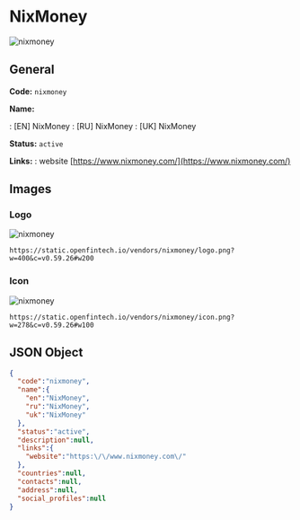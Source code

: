 
# NixMoney 
![nixmoney](https://static.openfintech.io/vendors/nixmoney/logo.png?w=400&c=v0.59.26#w200)  

## General 
 
**Code:** `nixmoney` 
 
**Name:** 
 
:	[EN] NixMoney 
:	[RU] NixMoney 
:	[UK] NixMoney 
 
**Status:** `active` 
 
**Links:** 
: website [https://www.nixmoney.com/](https://www.nixmoney.com/) 
 

## Images 

### Logo 
 
![nixmoney](https://static.openfintech.io/vendors/nixmoney/logo.png?w=400&c=v0.59.26#w200)  

```
https://static.openfintech.io/vendors/nixmoney/logo.png?w=400&c=v0.59.26#w200
```  

### Icon 
 
![nixmoney](https://static.openfintech.io/vendors/nixmoney/icon.png?w=278&c=v0.59.26#w100)  

```
https://static.openfintech.io/vendors/nixmoney/icon.png?w=278&c=v0.59.26#w100
```  

## JSON Object 

```json
{
  "code":"nixmoney",
  "name":{
    "en":"NixMoney",
    "ru":"NixMoney",
    "uk":"NixMoney"
  },
  "status":"active",
  "description":null,
  "links":{
    "website":"https:\/\/www.nixmoney.com\/"
  },
  "countries":null,
  "contacts":null,
  "address":null,
  "social_profiles":null
}
```  
